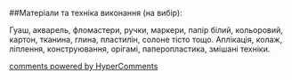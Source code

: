 <div id="hypercomments_widget" class="js-hypercomments-widget invisible"></div>

##Матеріали та техніка виконання (на вибір):

Гуаш, акварель, фломастери, ручки, маркери, папір білий, кольоровий, картон, тканина, глина, пластилін, солоне тісто тощо. Аплікація, колаж, ліплення, конструювання, орігамі, паперопластика, змішані техніки.


<div class="js-hypercomments-container">
    <a href="http://hypercomments.com" class="hc-link" title="comments widget">comments powered by HyperComments</a>
</div>